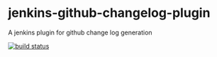 jenkins-github-changelog-plugin
===============================

A jenkins plugin for github change log generation

[![build status](https://secure.travis-ci.org/agubler/jenkins-github-changelog-plugin.png)](http://travis-ci.org/agubler/jenkins-github-changelog-plugin)

